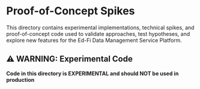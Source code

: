 # Proof-of-Concept Spikes

This directory contains experimental implementations, technical spikes, and proof-of-concept code used to validate approaches, test hypotheses, and explore new features for the Ed-Fi Data Management Service Platform.

## ⚠️ WARNING: Experimental Code

**Code in this directory is EXPERIMENTAL and should NOT be used in production**
